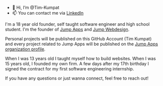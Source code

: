 - 👋 Hi, I’m @Tim-Kumpat
- 📫 You can contact me via [LinkedIn](https://www.linkedin.com/in/timkumpat/)

I'm a 18 year old founder, self taught software engineer and high school student. I'm the founder of [Jump Apps](https://jump-apps.com) and [Jump Webdesign](https://jumpwebdesign.de/).

Personal projects will be published on this GitHub Account (Tim Kumpat) and every project related to Jump Apps will be published on the [Jump Apps organization profile](https://github.com/Jump-Apps).

When I was 13 years old I taught myself how to build websites. When I was 15 years old, I founded my own firm. A few days after my 17th birthday I signed the contract for my first software engineering internship.

If you have any questions or just wanna connect, feel free to reach out!

<!---
Tim-Kumpat/Tim-Kumpat is a ✨ special ✨ repository because its `README.md` (this file) appears on your GitHub profile.
You can click the Preview link to take a look at your changes.
--->
